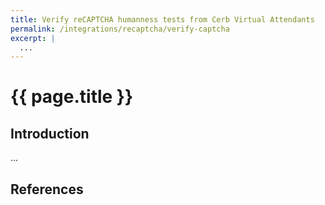 ```yaml
---
title: Verify reCAPTCHA humanness tests from Cerb Virtual Attendants
permalink: /integrations/recaptcha/verify-captcha
excerpt: |
  ...
---
```


# {{ page.title }}

## Introduction

...

## References

[^]: <>
